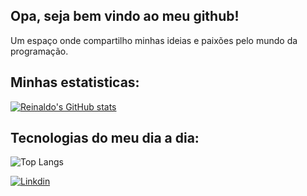 
## Opa, seja bem vindo ao meu github!

Um espaço onde compartilho minhas ideias e paixões pelo mundo da programação.

## Minhas estatisticas: 
[![Reinaldo's GitHub stats](https://github-readme-stats.vercel.app/api?username=rhmestudante&locale=pt-br&theme=transparent)](https://github.com/anuraghazra/github-readme-stats)

## Tecnologias do meu dia a dia: 
![Top Langs](https://github-readme-stats.vercel.app/api/top-langs/?username=rhmestudante&locale=pt-br&theme=transparent)







[![Linkdin](https://img.shields.io/badge/LinkedIn-0077B5?style=for-the-badge&logo=linkedin&logoColor=white)](https://www.linkedin.com/in/reinaldo-henrique-morais)
